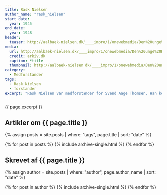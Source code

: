 ```yaml
---
title: Rask Nielsen
author_name: "rask_nielsen"
start_date: 
  year: 1945
end_date:
  year: 1948
header:
  teaser: http://aalbaek-nielsen.dk/____impro/1/onewebmedia/Den%20unge%20Rask%20Nielsen.jpg?etag=W%2F%222b07-58f8ca6a%22&sourceContentType=image%2Fjpeg&ignoreAspectRatio&resize=136%2B200&extract=0%2B0%2B136%2B200&quality=85
media: 
  url: http://aalbaek-nielsen.dk/____impro/1/onewebmedia/Den%20unge%20Rask%20Nielsen.jpg?etag=W%2F%222b07-58f8ca6a%22&sourceContentType=image%2Fjpeg&ignoreAspectRatio&resize=136%2B200&extract=0%2B0%2B136%2B200&quality=85
  credit: arkiv.dk
  caption: *title
  thumbnail: http://aalbaek-nielsen.dk/____impro/1/onewebmedia/Den%20unge%20Rask%20Nielsen.jpg?etag=W%2F%222b07-58f8ca6a%22&sourceContentType=image%2Fjpeg&ignoreAspectRatio&resize=136%2B200&extract=0%2B0%2B136%2B200&quality=85
category:
  - Medforstander
tags:
  - Rask Nielsen
  - forstander
excerpt: "Rask Nielsen var medforstander for Svend Aage Thomsen. Han kom fra en stilling som lærer på Ollerup Gymnastikhøjskole. Fra 1944 blev Ollerup Gymnastiskhøjskole også okkuperet af tyskerne. I 1948 tog Rask tilbage til Ollerup. Herfra var Svend Aage Nielsen godkendt som eneforstander."
---
```


{{ page.excerpt }}

## Artikler om {{ page.title }}

{% assign posts = site.posts | where: "tags", page.title | sort: "date" %}

{% for post in posts %}
  {% include archive-single.html %}
{% endfor %}

## Skrevet af {{ page.title }}

{% assign author = site.posts | where: "author", page.author_name | sort: "date" %}

{% for post in author %}
  {% include archive-single.html %}
{% endfor %}
